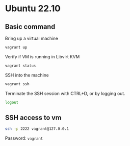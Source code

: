# Ubuntu 22.10

## Basic command

Bring up a virtual machine
```sh
vagrant up
```

Verify if VM is running in Libvirt KVM
```sh
vagrant status
```

SSH into the machine
```sh
vagrant ssh
```

Terminate the SSH session with CTRL+D, or by logging out.
```sh
logout
```

## SSH access to vm

```sh
ssh -p 2222 vagrant@127.0.0.1
```
Password: `vagrant`
